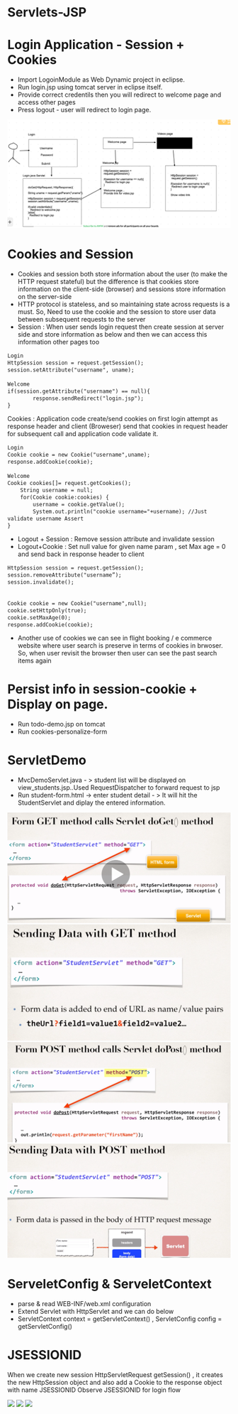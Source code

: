 # Servlets-JSP
# Login Application - Session + Cookies

- Import LogoinModule as Web Dynamic project in eclipse. 
- Run login.jsp using tomcat server in eclipse itself.
- Provide correct credentils then you will redirect to welcome page and access other pages
- Press logout - user will redirect to login page.

![](/screenshots/Loginflow.jpg)

# Cookies and Session

- Cookies and session both store information about the user (to make the HTTP request stateful) but the difference is that cookies store information on the client-side (browser) and sessions store information on the server-side
- HTTP protocol is stateless, and so maintaining state across requests is a must. So, Need to use the cookie and the session to store user data between subsequent requests to the server
- Session : When user sends login request then create session at server side and store information as below and then we can access this information other pages too
```
Login
HttpSession session = request.getSession();
session.setAttribute("username", uname);

Welcome
if(session.getAttribute("username") == null){
 		response.sendRedirect("login.jsp");
}
```

Cookies : Application code create/send cookies on first login attempt as response header and client (Broweser) send that cookies in request header for subsequent call and application code validate it.

```
Login
Cookie cookie = new Cookie("username",uname);
response.addCookie(cookie);

Welcome
Cookie cookies[]= request.getCookies();
 	String username = null;
 	for(Cookie cookie:cookies) {
 		username = cookie.getValue();
 		System.out.println("cookie username="+username); //Just validate username Assert
}
```

- Logout + Session : Remove session attribute and invalidate session 
- Logout+Cookie : Set null value for given name param , set Max age = 0 and send back in response header to client

```
HttpSession session = request.getSession();
session.removeAttribute("username”);
session.invalidate();


Cookie cookie = new Cookie("username",null);
cookie.setHttpOnly(true);
cookie.setMaxAge(0);
response.addCookie(cookie);
```

- Another use of cookies we can see in flight booking / e commerce website where user search is preserve in terms of cookies in brwoser. So, when user revisit the browser
then user can see the past search items again 


# Persist info in session-cookie + Display on page.
- Run todo-demo.jsp on tomcat
- Run cookies-personalize-form 

# ServletDemo

- MvcDemoServlet.java - > student list will be displayed on view_students.jsp..Used RequestDispatcher to forward request to jsp
- Run student-form.html -> enter student detail - > It will hit the StudentServlet and diplay the entered information.

![](/screenshots/doGet.jpg)
![](/screenshots/doGet_1.jpg)
![](/screenshots/doPost.jpg)
![](/screenshots/doPost_1.jpg)


# ServeletConfig & ServeletContext
- parse & read WEB-INF/web.xml configuration 
- Extend Servlet with HttpServlet and we can do below
- ServletContext context = getServletContext() , ServletConfig config = getServletConfig()



# JSESSIONID 

When we create new session HttpServletRequest getSession() , it creates the new HttpSession object and also add a Cookie to the response object with name JSESSIONID
Observe JSESSIONID for login flow 

![](/nginx/screenshots/open_login_page.png)
![](/nginx/screenshots/land-welcome.png)
![](/nginx/screenshots/logout-redirect-to-login.png)








